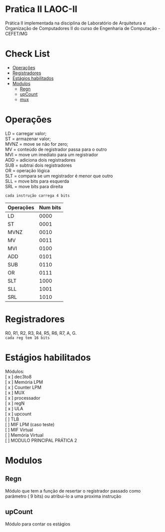 # Pratica II LAOC-II
Prática II implementada na disciplina de Laboratório de Arquitetura e Organização de Computadores II do curso de Engenharia de Computação - CEFET/MG

Check List
=================

<!--ts-->
   * [Operações](#operacoes)
   * [Registradores](#registradores)
   * [Estágios habilitados](#estagios-habilitados)
   * [Modulos](#modulos)
     * [Regn](#regn)
     * [upCount](#upcount)
     * [mux](#mux)
<!--te-->


Operações
============

LD = carregar valor; <br />
ST = armazenar valor; <br />
MVNZ = move se não for zero; <br />
MV = conteúdo de registrador passa para o outro <br />
MVI = move um imediato para um registrador <br />
ADD = adiciona dois registradores <br />
SUB = subtrai dois registradores <br />
OR = operação lógica <br />
SLT = compara se um registrador é menor que outro <br />
SLL = move bits para esquerda <br />
SRL = move bits para direita <br />

``` cada instrução carrega 4 bits ```

|      Operações      |      Num bits       |
| ------------------- | ------------------- |
|         LD          |        0000         |
|         ST          |        0001         |
|        MVNZ         |        0010         |
|        MV           |        0011         |
|        MVI          |        0100         |
|        ADD          |        0101         |
|        SUB          |        0110         |
|         OR          |        0111         |
|        SLT          |        1000         |
|        SLL          |        1001         |
|        SRL          |        1010         |

Registradores
============
R0, R1, R2, R3, R4, R5, R6, R7, A, G. <br />
``` cada reg tem 16 bits ```


Estágios habilitados
============

Módulos:<br />
[ x ] dec3to8  <br />
[ x ] Memória LPM  <br />
[ x ] Counter LPM  <br />
[ x ] MUX  <br />
[ x ] processador  <br />
[ x ] regN  <br />
[ x ] ULA  <br />
[ x ] upcount  <br /> 
[ ] TLB  <br />
[ ] MIF LPM (caso teste)  <br />
[ ] MIF Virtual  <br />
[ ] Memória Virtual  <br />
[ ] MODULO PRINCIPAL PRÁTICA 2  <br />


Modulos
============
Regn
-----
Módulo que tem a função de resertar o registrador passado como parâmetro ( 9 bits) ou atribui-lo a uma proxima instrução

upCount
-----
Módulo para contar os estágios


